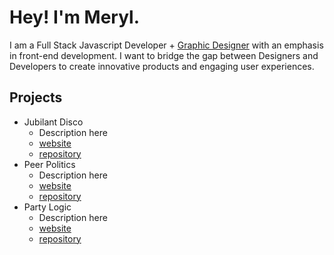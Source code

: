# Hey! I'm Meryl.

I am a Full Stack Javascript Developer + [Graphic Designer](https://www.madebymeryl.com) with an emphasis in front-end development. I want to bridge the gap between Designers and Developers to create innovative products and engaging user experiences.

## Projects
* Jubilant Disco
    * Description here
    * [website](https://www.madebymeryl.com)
    * [repository](https://www.github.com/merylturner/)
* Peer Politics
    * Description here
    * [website](https://www.madebymeryl.com)
    * [repository](https://www.github.com/merylturner/)
* Party Logic
    * Description here
    * [website](https://www.madebymeryl.com)
    * [repository](https://www.github.com/merylturner/)

